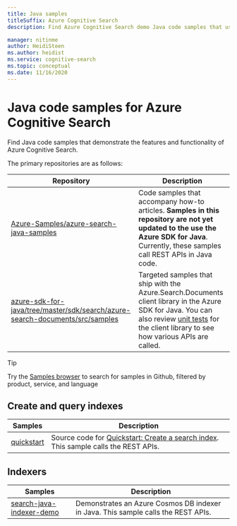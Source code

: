 ```yaml
---
title: Java samples
titleSuffix: Azure Cognitive Search
description: Find Azure Cognitive Search demo Java code samples that use the Azure .NET SDK for Java.

manager: nitinme
author: HeidiSteen
ms.author: heidist
ms.service: cognitive-search
ms.topic: conceptual
ms.date: 11/16/2020
---
```


# Java code samples for Azure Cognitive Search

Find Java code samples that demonstrate the features and functionality of Azure Cognitive Search. 

The primary repositories are as follows:

| Repository | Description |
|------------|-------------|
| [Azure-Samples/azure-search-java-samples](https://github.com/Azure-Samples/azure-search-java-samples) | Code samples that accompany how-to articles. **Samples in this repository are not yet updated to the use the Azure SDK for Java**. Currently, these samples call REST APIs in Java code.|
| [azure-sdk-for-java/tree/master/sdk/search/azure-search-documents/src/samples](https://github.com/Azure/azure-sdk-for-java/tree/master/sdk/search/azure-search-documents/src/samples) | Targeted samples that ship with the Azure.Search.Documents client library in the Azure SDK for Java. You can also review [unit tests](https://github.com/Azure/azure-sdk-for-java/tree/master/sdk/search/azure-search-documents/src/test) for the client library to see how various APIs are called. |

> [!Tip]
> Try the [Samples browser](/samples/browse/?languages=java&products=azure-cognitive-search) to search for samples in Github, filtered by product, service, and language

## Create and query indexes

| Samples | Description | 
|---------|-------------|
| [quickstart](https://github.com/Azure-Samples/azure-search-java-samples/tree/master/Quickstart) | Source code for [Quickstart: Create a search index](search-get-started-javascript.md). This sample calls the REST APIs. |

## Indexers

| Samples | Description | 
|---------|-------------|
| [search-java-indexer-demo](https://github.com/Azure-Samples/azure-search-java-samples/tree/master/search-java-indexer-demo) | Demonstrates an Azure Cosmos DB indexer in Java. This sample calls the REST APIs.